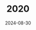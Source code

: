 ---
date: 2024-08-30
featured_image: 202018.jpeg
title: 2020
#type: gallery
sort_by: Name
resources:
---